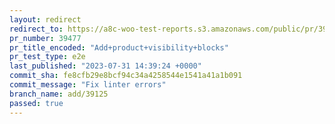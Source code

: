 ```yaml
---
layout: redirect
redirect_to: https://a8c-woo-test-reports.s3.amazonaws.com/public/pr/39477/e2e/index.html
pr_number: 39477
pr_title_encoded: "Add+product+visibility+blocks"
pr_test_type: e2e
last_published: "2023-07-31 14:39:24 +0000"
commit_sha: fe8cfb29e8bcf94c34a4258544e1541a41a1b091
commit_message: "Fix linter errors"
branch_name: add/39125
passed: true
---
```

